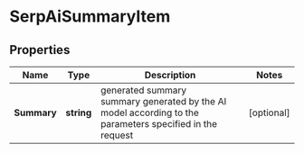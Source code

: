 # SerpAiSummaryItem


## Properties

| Name | Type | Description | Notes |
|------------ | ------------- | ------------- | -------------|
**Summary** | **string** | generated summary<br>summary generated by the AI model according to the parameters specified in the request |[optional]|